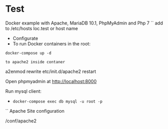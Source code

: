 # Test

Docker example with Apache, MariaDB 10.1, PhpMyAdmin and Php 7
`` add to /etc/hosts loc.test or host name
- Configurate
- To run Docker containers in the root:
```
docker-compose up -d
```
```
to apache2 inside contaner
```
a2enmod rewrite
etc/init.d/apache2 restart

Open phpmyadmin at [http://localhost:8000](http://localhost:8000)

Run mysql client:

- `docker-compose exec db mysql -u root -p` 

`` Apache Site configuration

/conf/apache2
